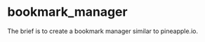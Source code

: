 bookmark_manager
================

The brief is to create a bookmark manager similar to pineapple.io.

